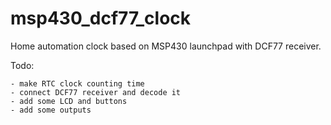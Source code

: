msp430_dcf77_clock
==================

Home automation clock based on MSP430 launchpad with DCF77 receiver.

Todo:

    - make RTC clock counting time
    - connect DCF77 receiver and decode it
    - add some LCD and buttons
    - add some outputs
